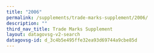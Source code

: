 ```yaml
---
title: "2006"
permalink: /supplements/trade-marks-supplement/2006/
description: ""
third_nav_title: Trade Marks Supplement
layout: datagovsg-v2-search
datagovsg-id: d_3c4b5e495ffe32ea93d69744a9cbe85d
---
```

